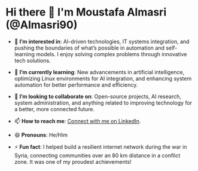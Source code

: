 # Hi there 👋 I'm Moustafa Almasri (@Almasri90)

- 👀 **I’m interested in**: AI-driven technologies, IT systems integration, and pushing the boundaries of what’s possible in automation and self-learning models. I enjoy solving complex problems through innovative tech solutions.

- 🌱 **I’m currently learning**: New advancements in artificial intelligence, optimizing Linux environments for AI integration, and enhancing system automation for better performance and efficiency.

- 💞️ **I’m looking to collaborate on**: Open-source projects, AI research, system administration, and anything related to improving technology for a better, more connected future.

- 📫 **How to reach me**: [Connect with me on LinkedIn](https://www.linkedin.com/in/moustafa-almasri-90).

- 😄 **Pronouns**: He/Him

- ⚡ **Fun fact**: I helped build a resilient internet network during the war in Syria, connecting communities over an 80 km distance in a conflict zone. It was one of my proudest achievements!

<!---
Almasri90/Almasri90 is a ✨ special ✨ repository because its `README.md` (this file) appears on your GitHub profile.
You can click the Preview link to take a look at your changes.
--->

